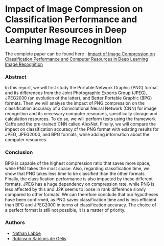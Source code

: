 # Impact of Image Compression on Classification Performance and Computer Resources in Deep Learning Image Recognition

The complete paper can be found here : [Impact of Image Compression on Classification Performance and Computer Resources in Deep Learning Image Recognition](https://github.com/NathanLabbe/CompressionImpactCNN/blob/main/Final_Report_Nathan_Labbe_Robinson_de_Gelis.pdf)

### Abstract 
In this report, we will first study the Portable Network Graphic (PNG) format and its differences from
the Joint Photographic Experts Group (JPEG), JPEG2000 (an evolution of the latter), and Better Portable
Graphic (BPG) formats. Then we will analyse the impact of PNG compression on the classification
accuracy of a Convolutional Neural Network (CNN) for image recognition and its necessary computer
resources, specifically storage and calculation resources. To do so, we will perform tests using the
framework Caffe and the pre-trained CNN called AlexNet. Finally, we will compare the impact on
classification accuracy of the PNG format with existing results for JPEG, JPEG2000, and BPG formats,
while adding information about the computer resources.




### Conclusion 
BPG is capable of the highest compression ratio that
saves more space, while PNG takes the most space. Also, regarding classification time, we show that
PNG takes less time to be classified than the other formats. Finally, the classification performance is also
impacted by these different formats. JPEG has a huge dependency on compression rate, while PNG is less
affected by this and J2K seems to loose in rank difference slowly compared to other formats.
We can therefore conclude that our hypotheses have been confirmed, as PNG saves classification time
and is less efficient than BPG and JPEG2000 in terms of classification accuracy. The choice of a perfect
format is still not possible, it is a matter of priority.




### Authors 
* [Nathan Labbe](https://github.com/NathanLabbe)  
* [Robinson Sablons de Gélis](https://github.com/RobinsonSdG)
